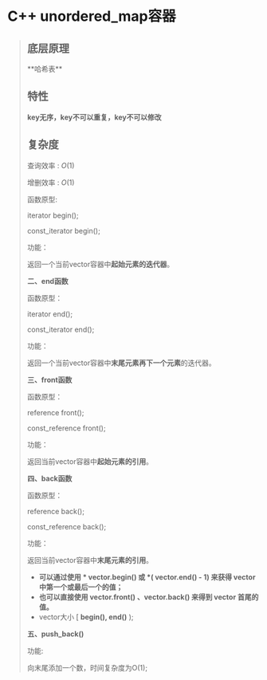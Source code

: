 # C++ unordered_map容器

><h2>底层原理</h2>
>**哈希表**
>
>
>
><h2>特性</h2>
>
>**key无序，key不可以重复，key不可以修改**
>
>
>
><h2>复杂度</h2>
>
>查询效率 : $O(1)$
>
>增删效率 : $O(1)$
>
>
>
>函数原型:
>
>iterator begin();
>
>const_iterator begin();
>
>功能：
>
>返回一个当前vector容器中**起始元素的迭代器**。
>
>
>
>**二、end函数**
>
>函数原型：
>
>iterator end();
>
>const_iterator end();
>
>功能：
>
>返回一个当前vector容器中**末尾元素再下一个元素**的迭代器。
>
>
>
>**三、front函数**
>
>函数原型：
>
>reference front();
>
>const_reference front();
>
>功能：
>
>返回当前vector容器中**起始元素的引用**。
>
>
>
>**四、back函数**
>
>函数原型：
>
>reference back();
>
>const_reference back();
>
>功能：
>
>返回当前vector容器中**末尾元素的引用**。
>
>- **可以通过使用 \* vector.begin() 或 \*( vector.end() - 1) 来获得 vector 中第一个或最后一个的值；**
>- **也可以直接使用 vector.front() 、vector.back() 来得到 vector 首尾的值。**
>- vector大小  [  **begin(), end()**  );
>
>
>
>**五、push_back()**
>
>功能:
>
>向末尾添加一个数，时间复杂度为O(1);

